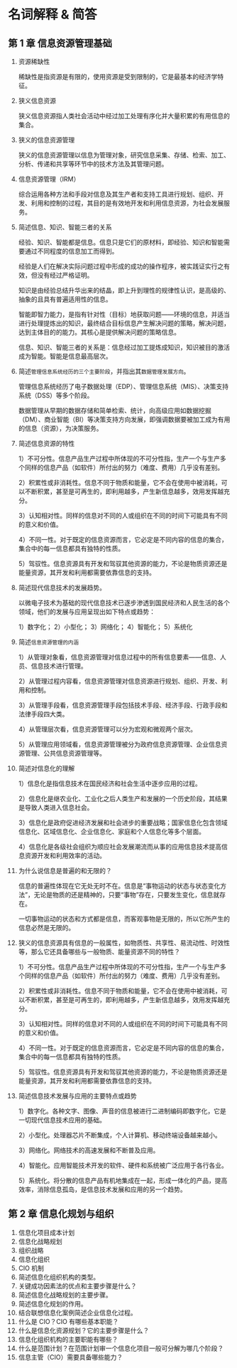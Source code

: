 # 名词解释 & 简答

## 第 1 章 信息资源管理基础

1. 资源稀缺性

   稀缺性是指资源是有限的，使用资源是受到限制的，它是最基本的经济学特征。

2. 狭义信息资源

   狭义信息资源指人类社会活动中经过加工处理有序化并大量积累的有用信息的集合。

3. 狭义的信息资源管理

   狭义的信息资源管理以信息为管理对象，研究信息采集、存储、检索、加工、分析、传递和共享等环节中的技术方法及其管理问题。

4. 信息资源管理（IRM）

   综合运用各种方法和手段对信息及其生产者和支持工具进行规划、组织、开发、利用和控制的过程，其目的是有效地开发和利用信息资源，为社会发展服务。

5. 简述信息、知识、智能三者的关系

   经验、知识、智能都是信息。信息只是它们的原材料，即经验、知识和智能需要通过不同程度的信息加工而得到。

   经验是人们在解决实际问题过程中形成的成功的操作程序，被实践证实行之有效，但没有经过严格证明。

   知识是由经验总结升华出来的结晶，即上升到理性的规律性认识，是高级的、抽象的且具有普遍适用性的信息。

   智能即智力能力，是指有针对性（目标）地获取问题——环境的信息，并适当进行处理提炼出的知识，最终结合目标信息产生解决问题的策略，解决问题，达到主体目的的能力。其核心是提供解决问题的策略信息。

   信息、知识、智能三者的关系是：信息经过加工提炼成知识，知识被目的激活成为智能。智能是信息最高层次。

6. 简述`管理信息系统经历的三个主要阶段`，并指出其`数据管理发展方向`。

   管理信息系统经历了电子数据处理（EDP）、管理信息系统（MIS）、决策支持系统（DSS）等多个阶段。

   数据管理从早期的数据存储和简单检索、统计，向高级应用如数据挖掘（DM）、商业智能（BI）等决策支持方向发展，即强调数据要被加工成为有用的信息（资源），为决策服务。

7. 简述信息资源的特性

   1）不可分性。信息产品生产过程中所体现的不可分性指，生产一个与生产多个同样的信息产品（如软件）所付出的努力（难度、费用）几乎没有差别。

   2）积累性或非消耗性。信息不同于物质和能量，它不会在使用中被消耗，可以不断积累，甚至是可再生的，即利用越多，产生新信息越多，效用发挥越充分。

   3）认知相对性。同样的信息对不同的人或组织在不同的时间下可能具有不同的意义和价值。

   4）不同一性。对于既定的信息资源而言，它必定是不同内容的信息的集合，集合中的每一信息都具有独特的性质。

   5）驾驭性。信息资源具有开发和驾驭其他资源的能力，不论是物质资源还是能量资源，其开发和利用都需要依靠信息的支持。

8. 简述现代信息技术的发展趋势。

   以微电子技术为基础的现代信息技术已逐步渗透到国民经济和人民生活的各个领域，他们的发展与应用呈现出如下特点或趋势：

   1）数字化； 2）小型化； 3）网络化； 4）智能化； 5）系统化

9. 简述`信息资源管理的内涵`

   1）从管理对象看，信息资源管理对信息过程中的所有信息要素——信息、人员、信息技术进行管理。

   2）从管理过程内容看，信息资源管理对信息资源进行规划、组织、开发、利用和控制。

   3）从管理手段看，信息资源管理手段包括技术手段、经济手段、行政手段和法律手段四大类。

   4）从管理层次看，信息资源管理可以分为宏观和微观两个层次。

   5）从管理应用领域看，信息资源管理被分为政府信息资源管理、企业信息资源管理、公共信息资源管理等。

10. 简述对信息化的理解

    1）信息化是指信息技术在国民经济和社会生活中逐步应用的过程。

    2）信息化是继农业化、工业化之后人类生产和发展的一个历史阶段，其结果是导致人类进入信息社会。

    3）信息化是政府促进经济发展和社会进步的重要战略；国家信息化包含领域信息化、区域信息化、企业信息化、家庭和个人信息化等多个层面。

    4）信息化是各级社会组织为顺应社会发展潮流而从事的应用信息技术提高信息资源开发和利用效率的活动。

11. 为什么说信息是普遍的和无限的？

    信息的普遍性体现在它无处无时不在。信息是“事物运动的状态与状态变化方法”，无论是物质的还是精神的，只要“事物”存在，只要发生变化，信息就存在。

    一切事物运动的状态和方式都是信息，而客观事物是无限的，所以它所产生的信息必然是无限的。

12. 狭义的信息资源具有信息的一般属性，如物质性、共享性、易流动性、时效性等，那么它还具备哪些与一般物质、能量资源不同的特性？

    1）不可分性。信息产品生产过程中所体现的不可分性指，生产一个与生产多个同样的信息产品（如软件）所付出的努力（难度、费用）几乎没有差别。

    2）积累性或非消耗性。信息不同于物质和能量，它不会在使用中被消耗，可以不断积累，甚至是可再生的，即利用越多，产生新信息越多，效用发挥越充分。

    3）认知相对性。同样的信息对不同的人或组织在不同的时间下可能具有不同的意义和价值。

    4）不同一性。对于既定的信息资源而言，它必定是不同内容的信息的集合，集合中的每一信息都具有独特的性质。

    5）驾驭性。信息资源具有开发和驾驭其他资源的能力，不论是物质资源还是能量资源，其开发和利用都需要依靠信息的支持。

13. 简述信息技术发展与应用的主要特点或趋势

    1）数字化。各种文字、图像、声音的信息被进行二进制编码即数字化，它是一切现代信息技术应用的基础。

    2）小型化。处理器芯片不断集成，个人计算机、移动终端设备越来越小。

    3）网络化。网络技术的高速发展和不断普及应用。

    4）智能化。应用智能技术开发的软件、硬件和系统被广泛应用于各行各业。

    5）系统化。将分散的信息产品有机地集成在一起，形成一体化的产品，提高效率，消除信息孤岛，是信息技术发展和应用的另一个趋势。

## 第 2 章 信息化规划与组织

1. 信息化项目成本计划
2. 信息化战略规划
3. 组织战略
4. 信息化组织
5. CIO 机制
6. 简述信息化组织机构的类型。
7. 关键成功因素法的优点和主要步骤是什么？
8. 简述信息化战略规划的主要步骤。
9. 简述信息化规划的作用。
10. 结合联想信息化案例简述企业信息化过程。
11. 什么是 CIO？CIO 有哪些基本职能？
12. 什么是信息化资源规划？它的主要步骤是什么？
13. 信息化组织机构的主要职能有哪些？
14. 什么是范围计划？在范围计划审一个信息化项目一般可分解为哪几个阶段？
15. 信息主管（CIO）需要具备哪些能力？

